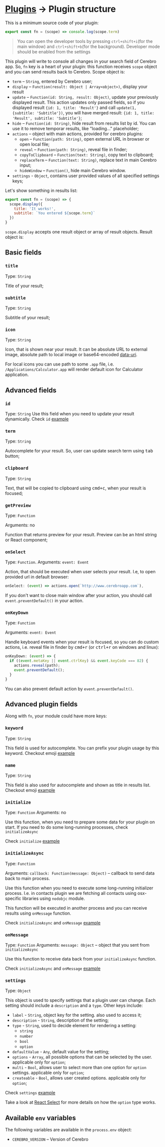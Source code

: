 # [Plugins](../plugins.md) → Plugin structure

This is a minimum source code of your plugin:

```js
export const fn = (scope) => console.log(scope.term)
```

> You can open the developer tools by pressing `ctrl+shift+i`(for the main window) and `ctrl+shift+b`(for the background). Developer mode should be enabled from the settings

This plugin will write to console all changes in your search field of Cerebro app. So, `fn` key is a heart of your plugin: this function receives `scope` object and you can send results back to Cerebro. Scope object is:

* `term` – `String`, entered by Cerebro user;
* `display` – `Function(result: Object | Array<object>)`, display your result
* `update` – `Function(id: String, result: Object)`, update your previously displayed result. This action updates only passed fields, so if you displayed result `{id: 1, title: 'Result'}` and call `update(1, {subtitle: 'Subtitle'})`, you will have merged result: `{id: 1, title: 'Result', subtitle: 'Subtitle'}`;
* `hide` – `Function(id: String)`, hide result from results list by id. You can use it to remove temporar results, like "loading..." placeholder;
* `actions` – object with main actions, provided for cerebro plugins:
  * `open` – `Function(path: String)`, open external URL in browser or open local file;
  * `reveal` – `Function(path: String)`, reveal file in finder;
  * `copyToClipboard` – `Function(text: String)`, copy text to clipboard;
  * `replaceTerm` – `Function(text: String)`, replace text in main Cerebro input;
  * `hideWindow` – `Function()`, hide main Cerebro window.
* `settings` - `Object`, contains user provided values of all specified settings keys;

Let's show something in results list:

```js
export const fn = (scope) => {
  scope.display({
    title: 'It works!',
    subtitle: `You entered ${scope.term}`
  })
}
```

`scope.display` accepts one result object or array of result objects. Result object is:

## Basic fields

### `title`

Type: `String`

Title of your result;

### `subtitle`

Type: `String`

Subtitle of your result;

### `icon`

Type: `String`

Icon, that is shown near your result. It can be absolute URL to external image, absolute path to local image or base64-encoded [data-uri](https://developer.mozilla.org/en-US/docs/Web/HTTP/Basics_of_HTTP/Data_URIs).

For local icons you can use path to some `.app` file, i.e. `/Applications/Calculator.app` will render default icon for Calculator application.

## Advanced fields

### `id`

Type: `String`
Use this field when you need to update your result dynamically. Check `id` [example](./examples.md#using-id)

### `term`

Type: `String`

Autocomplete for your result. So, user can update search term using <kbd>tab</kbd> button;

### `clipboard`

Type: `String`

Text, that will be copied to clipboard using <kbd>cmd+c</kbd>, when your result is focused;

### `getPreview`

Type: `Function`

Arguments: no

Function that returns preview for your result. Preview can be an html string or React component;

### `onSelect`

Type: `Function`.
Arguments: `event: Event`

Action, that should be executed when user selects your result. I.e, to open provided url in default browser:

```js
onSelect: (event) => actions.open(`http://www.cerebroapp.com`),
```

If you don't want to close main window after your action, you should call `event.preventDefault()` in your action.

### `onKeyDown`

Type: `Function`

Arguments: `event: Event`

Handle keyboard events when your result is focused, so you can do custom actions, i.e. reveal file in finder by <kbd>cmd+r</kbd> (or <kbd>ctrl+r</kbd> on windows and linux):

```js
onKeyDown: (event) => {
  if ((event.metaKey || event.ctrlKey) && event.keyCode === 82) {
    actions.reveal(path);
    event.preventDefault();
  }
}
```

You can also prevent default action by `event.preventDefault()`.

## Advanced plugin fields

Along with `fn`, your module could have more keys:

### `keyword`

Type: `String`

This field is used for autocomplete. You can prefix your plugin usage by this keyword. Checkout emoji [example](./examples.md#using-keyword-and-name)

### `name`

Type: `String`

This field is also used for autocomplete and shown as title in results list. Checkout emoji [example](./examples.md#using-keyword-and-name)

### `initialize`

Type: `Function`
Arguments: no

Use this function, when you need to prepare some data for your plugin on start. If you need to do some long-running processes, check `initializeAsync`

Check `initialize` [example](./examples.md#using-initialize)

### `initializeAsync`

Type: `Function`

Arguments: `callback: Function(message: Object)` – callback to send data back to main process.

Use this function when you need to execute some long-running initializer process. I.e. in contacts plugin we are fetching all contacts using osx-specific libraries using `nodobjc` module.

This function will be executed in another process and you can receive results using `onMessage` function.

Check `initializeAsync` and `onMessage` [example](./examples.md#using-initializeasync-and-onmessage)

### `onMessage`

Type: `Function`
Arguments: `message: Object` – object that you sent from `initializeAsync`

Use this function to receive data back from your `initializeAsync` function.

Check `initializeAsync` and `onMessage` [example](./examples.md#using-initializeasync-and-onmessage)

### `settings`

Type: `Object`

This object is used to specify settings that a plugin user can change. Each setting should include a `description` and a `type`. Other keys include:

* `label` - `String`, object key for the setting. also used to access it;
* `description` -  `String`, description of the setting;
* `type` - `String`, used to decide element for rendering a setting:
  * `string`
  * `number`
  * `bool`
  * `option`
* `defaultValue` - `Any`, default value for the setting;
* `options` - `Array`, all possible options that can be selected by the user. applicable only for `option`;
* `multi` - `Bool`, allows user to select more than one option for `option` settings. applicable only for `option`;
* `createable` - `Bool`, allows user created options. applicable only for `option`;

Check `settings` [example](./examples.md#using-settings)

Take a look at [React Select](https://github.com/JedWatson/react-select) for more details on how the `option` type works.

## Available `env` variables

The following variables are available in the `process.env` object:

* `CEREBRO_VERSION` – Version of Cerebro

